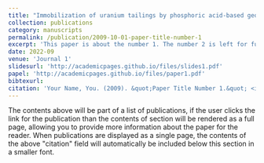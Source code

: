```yaml
---
title: "Immobilization of uranium tailings by phosphoric acid-based geopolymer with optimization of machine learning"
collection: publications
category: manuscripts
permalink: /publication/2009-10-01-paper-title-number-1
excerpt: 'This paper is about the number 1. The number 2 is left for future work.'
date: 2022-09
venue: 'Journal 1'
slidesurl: 'http://academicpages.github.io/files/slides1.pdf'
papel: 'http://academicpages.github.io/files/paper1.pdf'
bibtexurl: 
citation: 'Your Name, You. (2009). &quot;Paper Title Number 1.&quot; <i>Journal 1</i>. 1(1).'
---
```

The contents above will be part of a list of publications, if the user clicks the link for the publication than the contents of section will be rendered as a full page, allowing you to provide more information about the paper for the reader. When publications are displayed as a single page, the contents of the above "citation" field will automatically be included below this section in a smaller font.
